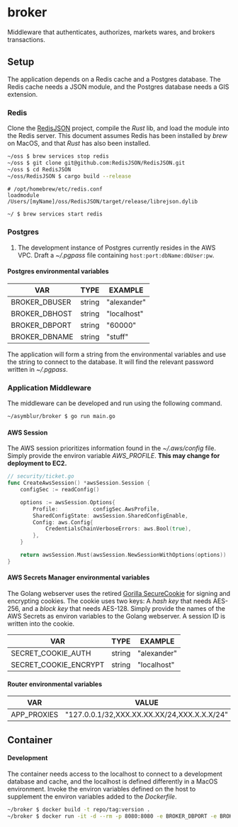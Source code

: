 # broker
Middleware that authenticates, authorizes, markets wares, and brokers transactions.

## Setup
The application depends on a Redis cache and a Postgres database. The Redis cache needs a JSON module, and the Postgres database needs a GIS extension.

### Redis
Clone the [RedisJSON](https://github.com/RedisJSON/RedisJSON#redisjson) project, compile the _Rust_ lib, and load the module into the Redis server. This document assumes Redis has been installed by
_brew_ on MacOS, and that _Rust_ has also been installed.

```bash
~/oss $ brew services stop redis
~/oss $ git clone git@github.com:RedisJSON/RedisJSON.git
~/oss $ cd RedisJSON
~/oss/RedisJSON $ cargo build --release
```

```vim
# /opt/homebrew/etc/redis.conf
loadmodule /Users/[myName]/oss/RedisJSON/target/release/librejson.dylib
```

```bash
~/ $ brew services start redis
```

### Postgres
1. The development instance of Postgres currently resides in the AWS VPC. Draft a _~/.pgpass_ file containing `host:port:dbName:dbUser:pw`.

#### Postgres environmental variables
| VAR | TYPE | EXAMPLE |
| --- | --- | --- |
| BROKER_DBUSER | string | "alexander" |
| BROKER_DBHOST | string | "localhost" |
| BROKER_DBPORT | string | "60000" |
| BROKER_DBNAME | string | "stuff" |

The application will form a string from the environmental variables and use the string to connect to the database. It will find the relevant password written in _~/.pgpass_.

### Application Middleware
The middleware can be developed and run using the following command.

```bash
~/asymblur/broker $ go run main.go
```

#### AWS Session
The AWS session prioritizes information found in the _~/.aws/config_ file. Simply provide the environ variable _AWS_PROFILE_.
**This may change for deployment to EC2.**
```go
// security/ticket.go
func CreateAwsSession() *awsSession.Session {
	configSec := readConfig()

	options := awsSession.Options{
		Profile:           configSec.AwsProfile,
		SharedConfigState: awsSession.SharedConfigEnable,
		Config: aws.Config{
			CredentialsChainVerboseErrors: aws.Bool(true),
		},
	}

	return awsSession.Must(awsSession.NewSessionWithOptions(options))
}
```

#### AWS Secrets Manager environmental variables
The Golang webserver uses the retired [Gorilla SecureCookie](https://github.com/gorilla/securecookie) for signing and encrypting cookies. The cookie uses two
keys: A _hash key_ that needs AES-256, and a _block key_ that needs AES-128. Simply provide the names of the AWS Secrets as environ variables to the Golang
webserver. A session ID is written into the cookie.

| VAR | TYPE | EXAMPLE |
| --- | --- | --- |
| SECRET_COOKIE_AUTH | string | "alexander" |
| SECRET_COOKIE_ENCRYPT | string | "localhost" |

#### Router environmental variables
| VAR | VALUE |
| --- | --- |
| APP_PROXIES | "127.0.0.1/32,XXX.XX.XX.XX/24,XXX.X.X.X/24"


## Container

#### Development
The container needs access to the localhost to connect to a development database and cache, and the localhost is defined differently in a MacOS environment.
Invoke the environ variables defined on the host to supplement the environ variables added to the _Dockerfile_.

```bash
~/broker $ docker build -t repo/tag:version .
~/broker $ docker run -it -d --rm -p 8080:8080 -e BROKER_DBPORT -e BROKER_DBNAME -e BROKER_DBUSER repo/tag:version
```
